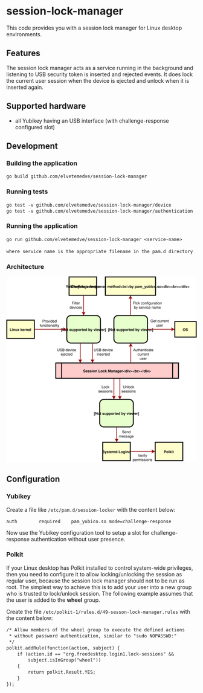# session-lock-manager

This code provides you with a session lock manager for Linux desktop environments.

## Features

The session lock manager acts as a service running in the background and listening to USB security token
is inserted and rejected events. It does lock the current user session when the device is ejected and unlock
when it is inserted again.

## Supported hardware

  - all Yubikey having an USB interface (with challenge-response configured slot)

## Development

### Building the application

    go build github.com/elvetemedve/session-lock-manager

### Running tests

    go test -v github.com/elvetemedve/session-lock-manager/device
    go test -v github.com/elvetemedve/session-lock-manager/authentication

### Running the application

    go run github.com/elvetemedve/session-lock-manager <service-name>

    where service name is the appropriate filename in the pam.d directory

### Architecture

![Architecture diagram](./docs/images/architecture-diagram.svg)

## Configuration

### Yubikey

Create a file like `/etc/pam.d/session-locker` with the content below:

    auth		required	pam_yubico.so mode=challenge-response
Now use the Yubikey configuration tool to setup a slot for challenge-response authentication without user presence.

### Polkit

If your Linux desktop has Polkit installed to control system-wide privileges, then you need to configure it to allow locking/unlocking the session as regular user,
because the session lock manager should not to be run as root. The simplest way to achieve this is to add your user into a new group who is trusted to lock/unlock session.
The following example assumes that the user is added to the **wheel** group.

Create the file `/etc/polkit-1/rules.d/49-sesson-lock-manager.rules` with the content below:

    /* Allow members of the wheel group to execute the defined actions
     * without password authentication, similar to "sudo NOPASSWD:"
     */
    polkit.addRule(function(action, subject) {
        if (action.id == "org.freedesktop.login1.lock-sessions" &&
            subject.isInGroup("wheel"))
        {
            return polkit.Result.YES;
        }
    });
